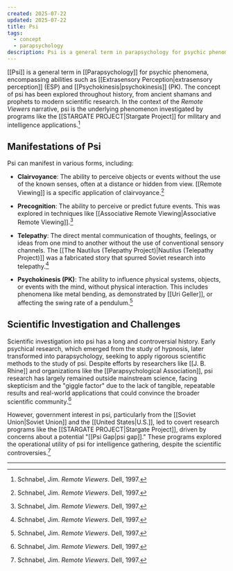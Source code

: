 ```yaml
---
created: 2025-07-22
updated: 2025-07-22
title: Psi
tags:
  - concept
  - parapsychology
description: Psi is a general term in parapsychology for psychic phenomena, encompassing abilities such as extrasensory perception (ESP) and psychokinesis (PK).
---
```


[[Psi]] is a general term in [[Parapsychology]] for psychic phenomena, encompassing abilities such as [[Extrasensory Perception|extrasensory perception]] (ESP) and [[Psychokinesis|psychokinesis]] (PK). The concept of psi has been explored throughout history, from ancient shamans and prophets to modern scientific research. In the context of the *Remote Viewers* narrative, psi is the underlying phenomenon investigated by programs like the [[STARGATE PROJECT|Stargate Project]] for military and intelligence applications.[^1]

## Manifestations of Psi

Psi can manifest in various forms, including:

*   **Clairvoyance**: The ability to perceive objects or events without the use of the known senses, often at a distance or hidden from view. [[Remote Viewing]] is a specific application of clairvoyance.[^1]

*   **Precognition**: The ability to perceive or predict future events. This was explored in techniques like [[Associative Remote Viewing|Associative Remote Viewing]].[^1]

*   **Telepathy**: The direct mental communication of thoughts, feelings, or ideas from one mind to another without the use of conventional sensory channels. The [[The Nautilus (Telepathy Project)|Nautilus (Telepathy Project)]] was a fabricated story that spurred Soviet research into telepathy.[^1]

*   **Psychokinesis (PK)**: The ability to influence physical systems, objects, or events with the mind, without physical interaction. This includes phenomena like metal bending, as demonstrated by [[Uri Geller]], or affecting the swing rate of a pendulum.[^1]

## Scientific Investigation and Challenges

Scientific investigation into psi has a long and controversial history. Early psychical research, which emerged from the study of hypnosis, later transformed into parapsychology, seeking to apply rigorous scientific methods to the study of psi. Despite efforts by researchers like [[J. B. Rhine]] and organizations like the [[Parapsychological Association]], psi research has largely remained outside mainstream science, facing skepticism and the "giggle factor" due to the lack of tangible, repeatable results and real-world applications that could convince the broader scientific community.[^1]

However, government interest in psi, particularly from the [[Soviet Union|Soviet Union]] and the [[United States|U.S.]], led to covert research programs like the [[STARGATE PROJECT|Stargate Project]], driven by concerns about a potential "[[Psi Gap|psi gap]]." These programs explored the operational utility of psi for intelligence gathering, despite the scientific controversies.[^1]

---

[^1]: Schnabel, Jim. *Remote Viewers*. Dell, 1997.